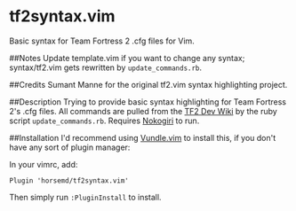 tf2syntax.vim
=============

Basic syntax for Team Fortress 2 .cfg files for Vim.

##Notes
Update template.vim if you want to change any syntax; syntax/tf2.vim gets 
rewritten by `update_commands.rb`.

##Credits
Sumant Manne for the original tf2.vim syntax highlighting project.

##Description
Trying to provide basic syntax highlighting for Team Fortress 2's .cfg files.
All commands are pulled from the [TF2 Dev Wiki](https://developer.valvesoftware.com/wiki/List_of_TF2_console_commands_and_variables)
by the ruby script `update_commands.rb`. Requires [Nokogiri](http://nokogiri.org) to run.

##Installation
I'd recommend using [Vundle.vim](https://github.com/gmarik/Vundle.vim) to install this,
if you don't have any sort of plugin manager:

In your vimrc, add:

    Plugin 'horsemd/tf2syntax.vim'

Then simply run `:PluginInstall` to install.

